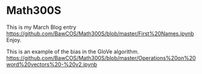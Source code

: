 # Math300S

This is my March Blog entry https://github.com/BawCOS/Math300S/blob/master/First%20Names.ipynb Enjoy.

This is an example of the bias in the GloVe algorithm. https://github.com/BawCOS/Math300S/blob/master/Operations%20on%20word%20vectors%20-%20v2.ipynb
